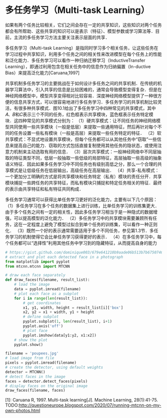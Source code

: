 

<!--
 * @version:
 * @Author:  StevenJokess https://github.com/StevenJokess
 * @Date: 2020-10-14 22:51:45
 * @LastEditors:  StevenJokess https://github.com/StevenJokess
 * @LastEditTime: 2020-10-19 21:27:09
 * @Description:
 * @TODO::
 * @Reference:
-->

# 多任务学习（Multi-task Learning）

如果有两个任务比较相关，它们之间会存在一定的共享知识，这些知识对两个任务都会有所帮助．这些共享的知识可以是表示（特征）、模型参数或学习算法等．目前，主流的多任务学习方法主要关注表示层面的共享．

多任务学习（Multi-task Learning）是指同时学习多个相关任务，让这些任务在学习过程中共享知识，利用多个任务之间的相关性来改进模型在每个任务上的性能和泛化能力．多任务学习可以看作一种归纳迁移学习（InductiveTransfer Learning），即通过利用包含在相关任务中的信息作为归纳偏置（In-ductive Bias）来提高泛化能力[Caruana,1997]


共享机制多任务学习的主要挑战在于如何设计多任务之间的共享机制．在传统的机器学习算法中，引入共享的信息是比较困难的，通常会导致模型变得复杂．但是在神经网络模型中，模型共享变得相对比较容易．深度神经网络模型提供了一种很方便的信息共享方式，可以很容易地进行多任务学习．多任务学习的共享机制比较灵活，有很多种共享模式．图10.1给出了多任务学习中四种常见的共享模式，其中𝐴、𝐵和𝐶表示三个不同的任务，红色框表示共享模块，蓝色框表示任务特定模块．这四种常见的共享模式分别为：
（1）硬共享模式：让不同任务的神经网络模型共同使用一些共享模块（一般是低层）来提取一些通用特征，然后再针对每个不同的任务设置一些私有模块（一般是高层）来提取一些任务特定的特征．
（2）软共享模式：不显式地设置共享模块，但每个任务都可以从其他任务中“窃取”一些信息来提高自己的能力．窃取的方式包括直接复制使用其他任务的隐状态，或使用注意力机制来主动选取有用的信息．
（3）层次共享模式：一般神经网络中不同层抽取的特征类型不同，低层一般抽取一些低级的局部特征，高层抽取一些高级的抽象语义特征．因此如果多任务学习中不同任务也有级别高低之分，那么一个合理的共享模式是让低级任务在低层输出，高级任务在高层输出．
（4）共享-私有模式：一个更加分工明确的方式是将共享模块和任务特定（私有）模块的责任分开．共享模块捕捉一些跨任务的共享特征，而私有模块只捕捉和特定任务相关的特征．最终的表示由共享特征和私有特征共同构成．



多任务学习通常可以获得比单任务学习更好的泛化能力，主要有以下几个原因：
（1）多任务学习在多个任务的数据集上进行训练，比单任务学习的训练集更大．由于多个任务之间有一定的相关性，因此多任务学习相当于是一种隐式的数据增强，可以提高模型的泛化能力．
（2）多任务学习中的共享模块需要兼顾所有任务，这在一定程度上避免了模型过拟合到单个任务的训练集，可以看作一种正则化．
（3）既然一个好的表示通常需要适用于多个不同任务，参见第1.3节．多任务学习的机制使得它会比单任务学习获得更好的表示．
（4）在多任务学习中，每个任务都可以“选择性”利用其他任务中学习到的隐藏特征，从而提高自身的能力

```python
# https://gist.github.com/dominique003/679e641210b9aade06b513b7b6750746/raw/976c370a9c789bfa8927560157b57b813411c86e/MTCNNExtractFaces.py
# extract and plot each detected face in a photograph
from matplotlib import pyplot
from mtcnn.mtcnn import MTCNN

# draw each face separately
def draw_faces(filename, result_list):
	# load the image
	data = pyplot.imread(filename)
	# plot each face as a subplot
	for i in range(len(result_list)):
		# get coordinates
		x1, y1, width, height = result_list[i]['box']
		x2, y2 = x1 + width, y1 + height
		# define subplot
		pyplot.subplot(1, len(result_list), i+1)
		pyplot.axis('off')
		# plot face
		pyplot.imshow(data[y1:y2, x1:x2])
	# show the plot
	pyplot.show()

filename = 'poupees.jpg'
# load image from file
pixels = pyplot.imread(filename)
# create the detector, using default weights
detector = MTCNN()
# detect faces in the image
faces = detector.detect_faces(pixels)
# display faces on the original image
draw_faces(filename, faces)
```

[1]: Caruana R, 1997. Multi-task learning[J]. Machine Learning, 28(1):41-75.
TODO:http://questioneurope.blogspot.com/2020/07/running-mtcnn-on-my-own-photos.html
